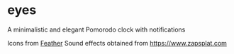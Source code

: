 # eyes

A minimalistic and elegant Pomorodo clock with notifications

Icons from [Feather](https://feathericons.com/)
Sound effects obtained from https://www.zapsplat.com
